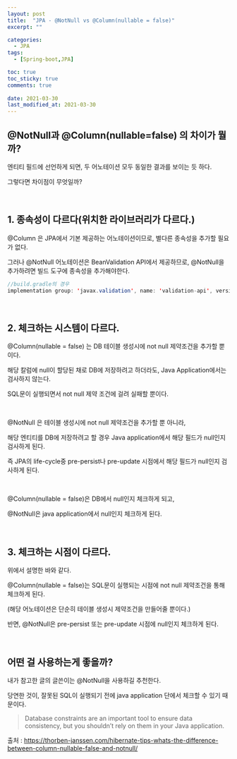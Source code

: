 ```yaml
---
layout: post
title:  "JPA - @NotNull vs @Column(nullable = false)"
excerpt: ""

categories:
  - JPA
tags:
  - [Spring-boot,JPA]

toc: true
toc_sticky: true
comments: true
 
date: 2021-03-30
last_modified_at: 2021-03-30
---
```


## @NotNull과 @Column(nullable=false) 의 차이가 뭘까?

엔티티 필드에 선언하게 되면, 두 어노테이션 모두 동일한 결과를 보이는 듯 하다.

그렇다면 차이점이 무엇일까?

<br>

## 1. 종속성이 다르다(위치한 라이브러리가 다르다.)

@Column 은 JPA에서 기본 제공하는 어노테이션이므로, 별다른 종속성을 추가할 필요가 없다.

그러나 @NotNull 어노테이션은 BeanValidation API에서 제공하므로, @NotNull을 추가하려면 빌드 도구에 종속성을 추가해야한다.

```java
//build.gradle의 경우
implementation group: 'javax.validation', name: 'validation-api', version: '2.0.1.Final'
```

<br>

## 2. 체크하는 시스템이 다르다.

@Column(nullable = false) 는 DB 테이블 생성시에 not null 제약조건을 추가할 뿐이다.

해당 칼럼에 null이 할당된 채로 DB에 저장하려고 하더라도, Java Application에서는 검사하지 않는다.

SQL문이 실행되면서 not null 제약 조건에 걸려 실패할 뿐이다.

<br>

@NotNull 은 테이블 생성시에 not null 제약조건을 추가할 뿐 아니라, 

해당 엔티티를 DB에 저장하려고 할 경우 Java application에서 해당 필드가 null인지 검사하게 된다.

즉 JPA의 life-cycle중 pre-persist나 pre-update 시점에서 해당 필드가 null인지 검사하게 된다.

<br>

@Column(nullable = false)은 DB에서 null인지 체크하게 되고,

@NotNull은 java application에서 null인지 체크하게 된다.

<br>

## 3. 체크하는 시점이 다르다.

위에서 설명한 바와 같다.

@Column(nullable = false)는 SQL문이 실행되는 시점에 not null 제약조건을 통해 체크하게 된다.

(해당 어노테이션은 단순히 테이블 생성시 제약조건을 만들어줄 뿐이다.)

반면, @NotNull은 pre-persist 또는 pre-update 시점에 null인지 체크하게 된다.

<br>

## 어떤 걸 사용하는게 좋을까?

내가 참고한 글의 글쓴이는 @NotNull을 사용하길 추천한다.

당연한 것이, 잘못된 SQL이 실행되기 전에 java application 단에서 체크할 수 있기 때문이다.

> Database constraints are an important tool to ensure data consistency, but you shouldn’t rely on them in your Java application.



출처 : <https://thorben-janssen.com/hibernate-tips-whats-the-difference-between-column-nullable-false-and-notnull/>

